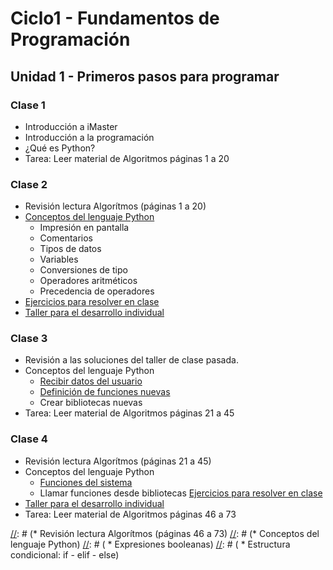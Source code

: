 # Ciclo1 - Fundamentos de Programación

## Unidad 1 - Primeros pasos para programar 
### Clase 1
* Introducción a iMaster
* Introducción a la programación
* ¿Qué es Python?
* Tarea: Leer material de Algoritmos páginas 1 a 20

### Clase 2
* Revisión lectura Algorítmos (páginas 1 a 20)
* [Conceptos del lenguaje Python](clase2/conceptos_lenguaje.py)
  * Impresión en pantalla
  * Comentarios
  * Tipos de datos
  * Variables
  * Conversiones de tipo
  * Operadores aritméticos
  * Precedencia de operadores
* [Ejercicios para resolver en clase](clase2/ejercicios.md)
* [Taller para el desarrollo individual](clase2/taller.md)

### Clase 3
* Revisión a las soluciones del taller de clase pasada.
* Conceptos del lenguaje Python
  * [Recibir datos del usuario](clase3/recibir_datos.py)
  * [Definición de funciones nuevas](clase3/funciones_propias.py)
  * Crear bibliotecas nuevas
* Tarea: Leer material de Algoritmos páginas 21 a 45

### Clase 4
* Revisión lectura Algorítmos (páginas 21 a 45)
* Conceptos del lenguaje Python
  * [Funciones del sistema](clase4/funciones_sistema.py)
  * Llamar funciones desde bibliotecas
 [Ejercicios para resolver en clase](clase4/ejercicios.md)
* [Taller para el desarrollo individual](clase4/taller.md)
* Tarea: Leer material de Algoritmos páginas 46 a 73


[//]: # (## Unidad 2 - Condicionales y Diccionarios)

[//]: # (### Clase 5)
[//]: # (* Revisión lectura Algorítmos (páginas 46 a 73)
[//]: # (* Conceptos del lenguaje Python)
[//]: # (  * Expresiones booleanas)
[//]: # (  * Estructura condicional: if - elif - else)